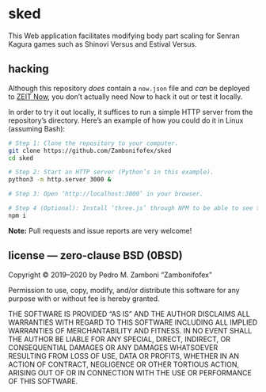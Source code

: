 sked
===

This Web application facilitates modifying body part scaling for Senran Kagura games such as Shinovi Versus and Estival Versus.

hacking
---

Although this repository *does* contain a `now.json` file and *can* be deployed to [ZEIT Now], you don’t actually need Now to hack it out or test it locally.

[ZEIT Now]: https://zeit.co/home

In order to try it out locally, it suffices to run a simple HTTP server from the repository’s directory. Here’s an example of how you could do it in Linux (assuming Bash):

~~~ Bash
# Step 1: Clone the repository to your computer.
git clone https://github.com/Zambonifofex/sked
cd sked

# Step 2: Start an HTTP server (Python’s in this example).
python3 -m http.server 3000 &

# Step 3: Open ‘http://localhost:3000’ in your browser.

# Step 4 (Optional): Install ‘three.js’ through NPM to be able to see the 3D preview locally.
npm i
~~~

**Note:** Pull requests and issue reports are very welcome!

license — zero‐clause BSD (0BSD)
---

Copyright © 2019–2020 by Pedro M. Zamboni “Zambonifofex”

Permission to use, copy, modify, and/or distribute this software for any purpose with or without fee is hereby granted.

THE SOFTWARE IS PROVIDED “AS IS” AND THE AUTHOR DISCLAIMS ALL WARRANTIES WITH REGARD TO THIS SOFTWARE INCLUDING ALL IMPLIED WARRANTIES OF MERCHANTABILITY AND FITNESS. IN NO EVENT SHALL THE AUTHOR BE LIABLE FOR ANY SPECIAL, DIRECT, INDIRECT, OR CONSEQUENTIAL DAMAGES OR ANY DAMAGES WHATSOEVER RESULTING FROM LOSS OF USE, DATA OR PROFITS, WHETHER IN AN ACTION OF CONTRACT, NEGLIGENCE OR OTHER TORTIOUS ACTION, ARISING OUT OF OR IN CONNECTION WITH THE USE OR PERFORMANCE OF THIS SOFTWARE.

